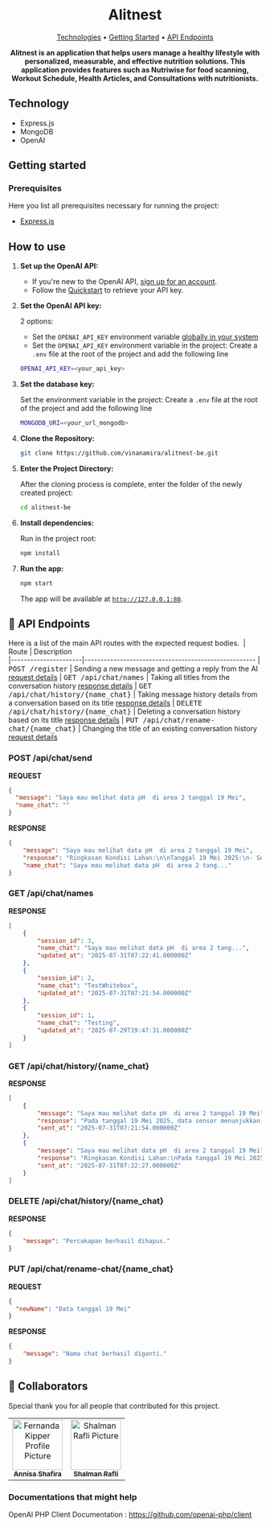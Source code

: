 <h1 align="center" style="font-weight: bold;">Alitnest</h1>

<p align="center">
 <a href="#tech">Technologies</a> • 
 <a href="#started">Getting Started</a> • 
  <a href="#routes">API Endpoints</a> 
</p>

<p align="center">
    <b>Alitnest is an application that helps users manage a healthy lifestyle with personalized, measurable, and effective nutrition solutions. This application provides features such as Nutriwise for food scanning, Workout Schedule, Health Articles, and Consultations with nutritionists. </b>
</p>

<h2 id="technologies">Technology</h2>

- Express.js
- MongoDB
- OpenAI

<h2 id="started">Getting started</h2>

<h3>Prerequisites</h3>

Here you list all prerequisites necessary for running the project:

- [Express.js](https://expressjs.com/en/starter/hello-world.html)

## How to use

1. **Set up the OpenAI API:**

   - If you're new to the OpenAI API, [sign up for an account](https://platform.openai.com/signup).
   - Follow the [Quickstart](https://platform.openai.com/docs/quickstart) to retrieve your API key.

2. **Set the OpenAI API key:**

   2 options:

   - Set the `OPENAI_API_KEY` environment variable [globally in your system](https://platform.openai.com/docs/libraries#create-and-export-an-api-key)
   - Set the `OPENAI_API_KEY` environment variable in the project: Create a `.env` file at the root of the project and add the following line

    ```bash
   OPENAI_API_KEY=<your_api_key>
   ```
3. **Set the database key:**

   Set the environment variable in the project: Create a `.env` file at the root of the project and add the following line

    ```bash
   MONGODB_URI=<your_url_mongodb>
   ```

4. **Clone the Repository:**

   ```bash
   git clone https://github.com/vinanamira/alitnest-be.git
   ```
   
5. **Enter the Project Directory:**

   After the cloning process is complete, enter the folder of the newly created project:

   ```bash
   cd alitnest-be
   ```

6. **Install dependencies:**

   Run in the project root:

   ```bash
   npm install
   ```

7. **Run the app:**

   ```bash
   npm start
   ```

   The app will be available at [`http://127.0.0.1:80`](http://127.0.0.1:80).

<h2 id="routes">📍 API Endpoints</h2>

Here is a list of the main API routes with the expected request bodies.
​
| Route               | Description                                          
|----------------------|-----------------------------------------------------
| <kbd>POST /register</kbd>     | Sending a new message and getting a reply from the AI [request details](#post-send-detail)
| <kbd>GET /api/chat/names</kbd>     | Taking all titles from the conversation history [response details](#get-all-chat-detail)
| <kbd>GET /api/chat/history/{name_chat}</kbd>     | Taking message history details from a conversation based on its title [response details](#get-chat-detail)
| <kbd>DELETE /api/chat/history/{name_chat}</kbd>     | Deleting a conversation history based on its title [response details](#delete-chat-detail)
| <kbd>PUT /api/chat/rename-chat/{name_chat}</kbd>     | Changing the title of an existing conversation history [request details](#rename-chat-detail)

<h3 id="post-send-detail">POST /api/chat/send</h3>

**REQUEST**
```json
{
  "message": "Saya mau melihat data pH  di area 2 tanggal 19 Mei",
  "name_chat": ""
}
```

**RESPONSE**
```json
{
    "message": "Saya mau melihat data pH  di area 2 tanggal 19 Mei",
    "response": "Ringkasan Kondisi Lahan:\n\nTanggal 19 Mei 2025:\n- Sensor pH Area 2: Terdapat lonjakan pH hingga mencapai angka 9. Kemungkinan area lahan di sekitar sensor tersebut saat ini sedang menjadi sangat basa. Disarankan untuk dilakukan pengecekan lebih lanjut terkait penyebab dan tindakan rektifkasinya.",
    "name_chat": "Saya mau melihat data pH  di area 2 tang..."
}
```
<h3 id="get-all-chat-detail">GET /api/chat/names</h3>

**RESPONSE**
```json
[
    {
        "session_id": 3,
        "name_chat": "Saya mau melihat data pH  di area 2 tang...",
        "updated_at": "2025-07-31T07:22:41.000000Z"
    },
    {
        "session_id": 2,
        "name_chat": "TestWhitebox",
        "updated_at": "2025-07-31T07:21:54.000000Z"
    },
    {
        "session_id": 1,
        "name_chat": "Testing",
        "updated_at": "2025-07-29T19:47:31.000000Z"
    }
]
```

<h3 id="get-chat-detail">GET /api/chat/history/{name_chat}</h3>

**RESPONSE**
```json
[
    {
        "message": "Saya mau melihat data pH  di area 2 tanggal 19 Mei",
        "response": "Pada tanggal 19 Mei 2025, data sensor menunjukkan kondisi lahan sebagai berikut: PH pada area 2 mencapai angka 9. Temuan ini mengindikasikan tingkat keasaman yang relatif tinggi, yang sebaiknya dijaga agar tidak terus meningkat dan berdampak buruk pada ketersediaan hara bagi tanaman.",
        "sent_at": "2025-07-31T07:21:54.000000Z"
    },
    {
        "message": "Saya mau melihat data pH  di area 2 tanggal 19 Mei",
        "response": "Ringkasan Kondisi Lahan:\nPada tanggal 19 Mei 2025, di area 2, nilai pH mencapai tingkat tertinggi dengan angka 9. Data ini menandakan kondisi lahan sedikit basa pada area tersebut. Informasi ini penting untuk pemantauan kesehatan dan kebutuhan perawatan tanaman, terutama tanaman tertentu yang peka terhadap keasaman tanah.",
        "sent_at": "2025-07-31T07:22:27.000000Z"
    }
]
```

<h3 id="delete-chat-detail">DELETE /api/chat/history/{name_chat}</h3>

**RESPONSE**
```json
{
    "message": "Percakapan berhasil dihapus."
}
```

<h3 id="#rename-chat-detail">PUT /api/chat/rename-chat/{name_chat}</h3>

**REQUEST**
```json
{
  "newName": "Data tanggal 19 Mei"
}
```

**RESPONSE**
```json
{
    "message": "Nama chat berhasil diganti."
}
```


<h2 id="colab">🤝 Collaborators</h2>

Special thank you for all people that contributed for this project.

<table>
  <tr>
    <td align="center">
      <a href="https://github.com/annisasha">
        <img src="https://avatars.githubusercontent.com/u/152659249?v=4" width="100px;" alt="Fernanda Kipper Profile Picture"/><br>
        <sub>
          <b>Annisa Shafira</b>
        </sub>
      </a>
    </td>
    <td align="center">
      <a href="https://github.com/shalmanrafli30">
        <img src="https://avatars.githubusercontent.com/u/151373806?v=4" width="100px;" alt="Shalman Rafli Picture"/><br>
        <sub>
          <b>Shalman Rafli</b>
        </sub>
      </a>
    </td>
</table>


<h3>Documentations that might help</h3>

OpenAI PHP Client Documentation : https://github.com/openai-php/client
